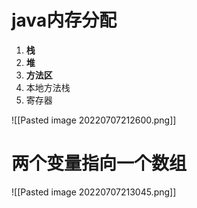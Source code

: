 # java内存分配
1. **栈**
2. **堆**
3. **方法区**
4. 本地方法栈
5. 寄存器

![[Pasted image 20220707212600.png]]

# 两个变量指向一个数组

![[Pasted image 20220707213045.png]]